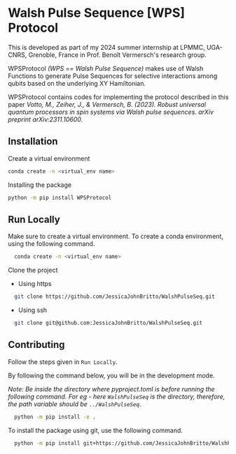 
# Walsh Pulse Sequence [WPS] Protocol 

This is developed as part of my 2024 summer internship at LPMMC, UGA-CNRS, Grenoble, France in Prof. Benoît Vermersch's research group.

WPSProtocol _(WPS == Walsh Pulse Sequence)_ makes use of Walsh Functions to generate Pulse Sequences for selective interactions among qubits based on the underlying XY Hamiltonian.

WPSProtocol contains codes for implementing the protocol described in this paper _Votto, M., Zeiher, J., & Vermersch, B. (2023). Robust universal quantum processors in spin systems via Walsh pulse sequences. arXiv preprint arXiv:2311.10600._

## Installation

Create a virtual environment

```bash
conda create -n <virtual_env name>
```

Installing the package
```bash
python -m pip install WPSProtocol
```

## Run Locally

Make sure to create a virtual environment. To create a conda environment, using the following command.
```bash
  conda create -n <virtual_env name>
``` 
Clone the project
- Using https

```bash
  git clone https://github.com/JessicaJohnBritto/WalshPulseSeq.git
```
- Using ssh
```bash
  git clone git@github.com:JessicaJohnBritto/WalshPulseSeq.git
```
## Contributing

Follow the steps given in `Run Locally`. 

By following the command below, you will be in the development mode.

_Note: Be inside the directory where pyproject.toml is before running the following command. For eg - here `WalshPulseSeq` is the directory, therefore, the path variable should be `../WalshPulseSeq`_.
```bash
  python -m pip install -e .
```

To install the package using git, use the following command.

```bash
  python -m pip install git+https://github.com/JessicaJohnBritto/WalshPulseSeq.git#egg=WPSProtocol

```
